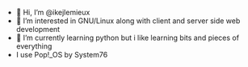 - 👋 Hi, I’m @ikejlemieux
- 👀 I’m interested in GNU/Linux along with client and server side web development
- 🌱 I’m currently learning python but i like learning bits and pieces of everything
- I use Pop!_OS by System76

<!---
ikejlemieux/ikejlemieux is a ✨ special ✨ repository because its `README.md` (this file) appears on your GitHub profile.
You can click the Preview link to take a look at your changes.
--->
